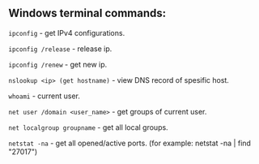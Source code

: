 ## Windows terminal commands:

`ipconfig` - get IPv4 configurations.

`ipconfig /release` - release ip.

`ipconfig /renew` - get new ip.

`nslookup <ip> (get hostname)` - view DNS record of spesific host.

`whoami` - current user.

`net user /domain <user_name>` - get groups of current user.

`net localgroup groupname` - get all local groups.

`netstat -na` - get all opened/active ports. (for example: netstat -na  | find "27017")
